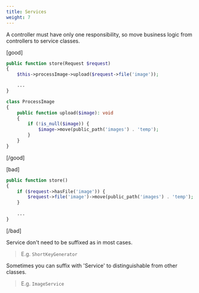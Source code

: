 ```yaml
---
title: Services
weight: 7
---
```


A controller must have only one responsibility, so move business logic from controllers to service classes.

[good]
```php
public function store(Request $request)
{
    $this->processImage->upload($request->file('image'));

    ...
}

class ProcessImage
{
    public function upload($image): void
    {
        if (!is_null($image)) {
            $image->move(public_path('images') . 'temp');
        }
    }
}
```
[/good]

[bad]
```php
public function store()
{
    if ($request->hasFile('image')) {
        $request->file('image')->move(public_path('images') . 'temp');
    }
    
    ...
}
```
[/bad]

Service don't need to be suffixed as in most cases.

> E.g. `ShortKeyGenerator`

Sometimes you can suffix with 'Service' to distinguishable from other classes.

> E.g. `ImageService`
